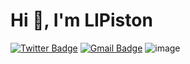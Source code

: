 # Hi 👋, I'm LIPiston  
[![Twitter Badge](https://img.shields.io/badge/-@LIPiston1-1ca0f1?style=flat&labelColor=1ca0f1&logo=twitter&logoColor=white&link=https://twitter.com/LIPiston1)](https://twitter.com/LIPiston1)
[![Gmail Badge](https://img.shields.io/badge/-LIPiston-c14438?style=flat&logo=Gmail&logoColor=white&link=mailto:wps191003789@gmail.com)](mailto:wps191003789@gmail.com)
![image](https://github.com/user-attachments/assets/02cc8bff-ba97-4b0c-abed-24fdca3a2dfb)
